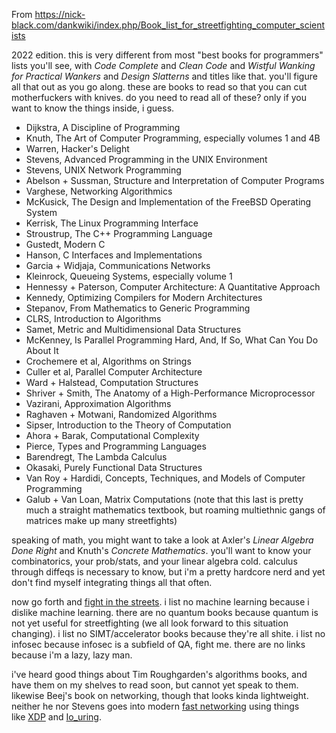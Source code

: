 
From https://nick-black.com/dankwiki/index.php/Book_list_for_streetfighting_computer_scientists

2022 edition. this is very different from most "best books for programmers" lists you'll see, with _Code Complete_ and _Clean Code_ and _Wistful Wanking for Practical Wankers_ and _Design Slatterns_ and titles like that. you'll figure all that out as you go along. these are books to read so that you can cut motherfuckers with knives. do you need to read all of these? only if you want to know the things inside, i guess.

- Dijkstra, A Discipline of Programming
- Knuth, The Art of Computer Programming, especially volumes 1 and 4B
- Warren, Hacker's Delight
- Stevens, Advanced Programming in the UNIX Environment
- Stevens, UNIX Network Programming
- Abelson + Sussman, Structure and Interpretation of Computer Programs
- Varghese, Networking Algorithmics
- McKusick, The Design and Implementation of the FreeBSD Operating System
- Kerrisk, The Linux Programming Interface
- Stroustrup, The C++ Programming Language
- Gustedt, Modern C
- Hanson, C Interfaces and Implementations
- Garcia + Widjaja, Communications Networks
- Kleinrock, Queueing Systems, especially volume 1
- Hennessy + Paterson, Computer Architecture: A Quantitative Approach
- Kennedy, Optimizing Compilers for Modern Architectures
- Stepanov, From Mathematics to Generic Programming
- CLRS, Introduction to Algorithms
- Samet, Metric and Multidimensional Data Structures
- McKenney, Is Parallel Programming Hard, And, If So, What Can You Do About It
- Crochemere et al, Algorithms on Strings
- Culler et al, Parallel Computer Architecture
- Ward + Halstead, Computation Structures
- Shriver + Smith, The Anatomy of a High-Performance Microprocessor
- Vazirani, Approximation Algorithms
- Raghaven + Motwani, Randomized Algorithms
- Sipser, Introduction to the Theory of Computation
- Ahora + Barak, Computational Complexity
- Pierce, Types and Programming Languages
- Barendregt, The Lambda Calculus
- Okasaki, Purely Functional Data Structures
- Van Roy + Hardidi, Concepts, Techniques, and Models of Computer Programming
- Galub + Van Loan, Matrix Computations (note that this last is pretty much a straight mathematics textbook, but roaming multiethnic gangs of matrices make up many streetfights)

speaking of math, you might want to take a look at Axler's _Linear Algebra Done Right_ and Knuth's _Concrete Mathematics_. you'll want to know your combinatorics, your prob/stats, and your linear algebra cold. calculus through diffeqs is necessary to know, but i'm a pretty hardcore nerd and yet don't find myself integrating things all that often.

now go forth and [fight in the streets](https://www.youtube.com/watch?v=BUt0dZXPFoU). i list no machine learning because i dislike machine learning. there are no quantum books because quantum is not yet useful for streetfighting (we all look forward to this situation changing). i list no SIMT/accelerator books because they're all shite. i list no infosec because infosec is a subfield of QA, fight me. there are no links because i'm a lazy, lazy man.

i've heard good things about Tim Roughgarden's algorithms books, and have them on my shelves to read soon, but cannot yet speak to them. likewise Beej's book on networking, though that looks kinda lightweight. neither he nor Stevens goes into modern [fast networking](https://nick-black.com/dankwiki/index.php/Fast_UNIX_Servers "Fast UNIX Servers") using things like [XDP](https://nick-black.com/dankwiki/index.php/XDP "XDP") and [Io_uring](https://nick-black.com/dankwiki/index.php/Io_uring "Io uring").